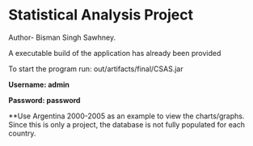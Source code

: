 # Statistical Analysis Project

Author- Bisman Singh Sawhney.

A executable build of the application has already been provided

To start the program run: out/artifacts/final/CSAS.jar

**Username: admin**

**Password: password**

**Use Argentina 2000-2005 as an example to view the charts/graphs. 
Since this is only a project, the database is not fully populated for each
country.
